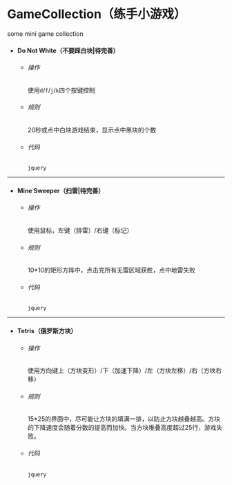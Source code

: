 # GameCollection（练手小游戏）
some mini game collection
* #### Do Not White（不要踩白块|待完善）
  * ###### 操作
    使用`d`/`f`/`j`/`k`四个按键控制
  * ###### 规则
    20秒或点中白块游戏结束，显示点中黑块的个数
  * ###### 代码
    `jquery`
---
* #### Mine Sweeper（扫雷|待完善）
  * ###### 操作
    使用鼠标，左键（排雷）/右键（标记）
  * ###### 规则
    10*10的矩形方阵中，点击完所有无雷区域获胜，点中地雷失败
  * ###### 代码
    `jquery`
---
* #### Tetris（俄罗斯方块）
  * ###### 操作
    使用方向键上（方块变形）/下（加速下降）/左（方块左移）/右（方块右移）
  * ###### 规则
    15*25的界面中，尽可能让方块的填满一排，以防止方块越叠越高。方块的下降速度会随着分数的提高而加快。当方块堆叠高度超过25行，游戏失败。
  * ###### 代码
    `jquery`
    
